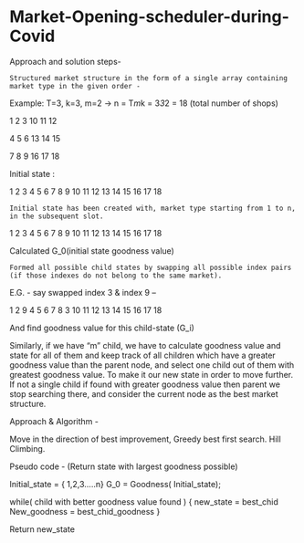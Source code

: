 # Market-Opening-scheduler-during-Covid
Approach and solution steps-

	Structured market structure in the form of a single array containing market type in the given order - 

Example: T=3, k=3, m=2 -> n = T*m*k = 3*3*2 = 18 (total number of shops)

1	2	3
10	11	12
	
4	5	6
13	14	15
	
7	8	9
16	17	18

Initial state :

1	2	3	4	5	6	7	8	9	10	11	12	13	14	15	16	17	18


	Initial state has been created with, market type starting from 1 to n, in the subsequent slot.

1	2	3	4	5	6	7	8	9	10	11	12	13	14	15	16	17	18

Calculated G_0(initial state goodness value)

	Formed all possible child states by swapping all possible index pairs (if those indexes do not belong to the same market).

E.G. - say swapped index 3 & index 9 – 

1	2	9	4	5	6	7	8	3	10	11	12	13	14	15	16	17	18


And find goodness value for this child-state (G_i)

Similarly, if we have “m” child, we have to calculate goodness value and state for all of them and keep track of all children which have a greater goodness value than the parent node, and select one child out of them with greatest goodness value. To make it our new state in order to move further.
If not a single child if found with greater goodness value then parent we stop searching there, and consider the current node as the best market structure.

 
Approach & Algorithm -

Move in the direction of best improvement, Greedy best first search. 
Hill Climbing. 

Pseudo code - (Return state with largest goodness possible)


Initial_state = { 1,2,3…..n}
G_0 = Goodness( Initial_state);

while( child with better goodness value found )
{
new_state            = best_chid
New_goodness  = best_chid_goodness
} 

Return new_state
